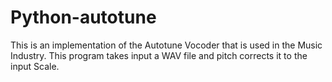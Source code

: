 # Python-autotune
This is an implementation of the Autotune Vocoder that is used in the Music Industry. This program takes input a WAV file and pitch corrects it to the input Scale.
